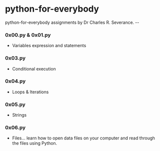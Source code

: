 # python-for-everybody
 python-for-everybody assignments by Dr Charles R. Severance. --

### 0x00.py & 0x01.py
- Variables expression and statements

 ### 0x03.py
- Conditional execution

### 0x04.py
- Loops & Iterations

### 0x05.py
- Strings

### 0x06.py
- Files... learn how to open data files on your computer and read through the files using Python.
